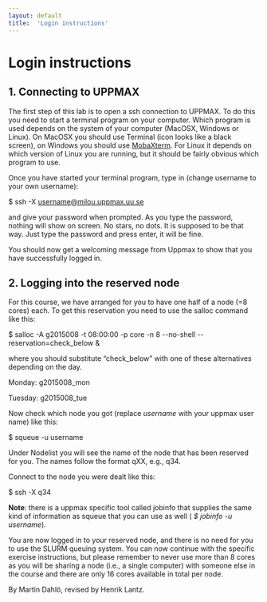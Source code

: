 ```yaml
---
layout: default
title:  'Login instructions'
---
```


# Login instructions
## 1. Connecting to UPPMAX

The first step of this lab is to open a ssh connection to UPPMAX. To do this you need to start a terminal program on your computer. Which program is used depends on the system of your computer (MacOSX, Windows or Linux). On MacOSX you should use Terminal (icon looks like a black screen), on Windows you should use [MobaXterm](http://mobaxterm.mobatek.net). For Linux it depends on which version of Linux you are running, but it should be fairly obvious which program to use.

Once you have started your terminal program, type in (change username to your own username):

$ ssh -X username@milou.uppmax.uu.se

and give your password when prompted. As you type the password, nothing will show on screen. No stars, no dots. It is supposed to be that way. Just type the password and press enter, it will be fine.

You should now get a welcoming message from Uppmax to show that you have successfully logged in.
## 2. Logging into the reserved node

For this course, we have arranged for you to have one half of a node (=8 cores) each. To get this reservation you need to use the salloc command like this:

$ salloc -A g2015008 -t 08:00:00 -p core -n 8 --no-shell --reservation=check_below &

where you should substitute “check_below” with one of these alternatives depending on the day.

Monday: g2015008_mon

Tuesday: g2015008_tue

Now check which node you got (replace *username* with your uppmax user name) like this:

$ squeue -u username

Under Nodelist you will see the name of the node that has been reserved for you. The names follow the format qXX, e.g., q34.

Connect to the node you were dealt like this:

$ ssh -X q34

**Note**: there is a uppmax specific tool called jobinfo that supplies the same kind of information as squeue that you can use as well ( *$ jobinfo -u username*).

You are now logged in to your reserved node, and there is no need for you to use the SLURM queuing system. You can now continue with the specific exercise instructions, but please remember to never use more than 8 cores as you will be sharing a node (i.e., a single computer) with someone else in the course and there are only 16 cores available in total per node.

By Martin Dahlö, revised by Henrik Lantz.